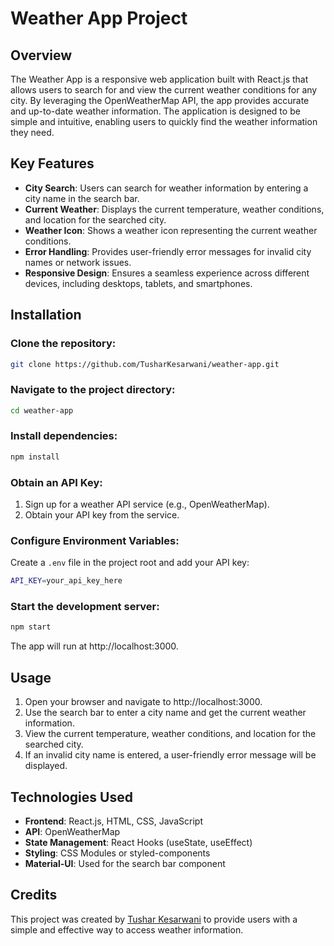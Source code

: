 # Weather App Project

## Overview

The Weather App is a responsive web application built with React.js that allows users to search for and view the current weather conditions for any city. By leveraging the OpenWeatherMap API, the app provides accurate and up-to-date weather information. The application is designed to be simple and intuitive, enabling users to quickly find the weather information they need.

## Key Features

- **City Search**: Users can search for weather information by entering a city name in the search bar.
- **Current Weather**: Displays the current temperature, weather conditions, and location for the searched city.
- **Weather Icon**: Shows a weather icon representing the current weather conditions.
- **Error Handling**: Provides user-friendly error messages for invalid city names or network issues.
- **Responsive Design**: Ensures a seamless experience across different devices, including desktops, tablets, and smartphones.

## Installation

### Clone the repository:

```sh
git clone https://github.com/TusharKesarwani/weather-app.git
```

### Navigate to the project directory:

```sh
cd weather-app
```

### Install dependencies:

```sh
npm install
```

### Obtain an API Key:

1. Sign up for a weather API service (e.g., OpenWeatherMap).
2. Obtain your API key from the service.

### Configure Environment Variables:

Create a `.env` file in the project root and add your API key:

```sh
API_KEY=your_api_key_here
```

### Start the development server:

```sh
npm start
```

The app will run at http://localhost:3000.

## Usage

1. Open your browser and navigate to http://localhost:3000.
2. Use the search bar to enter a city name and get the current weather information.
3. View the current temperature, weather conditions, and location for the searched city.
4. If an invalid city name is entered, a user-friendly error message will be displayed.

## Technologies Used

- **Frontend**: React.js, HTML, CSS, JavaScript
- **API**: OpenWeatherMap
- **State Management**: React Hooks (useState, useEffect)
- **Styling**: CSS Modules or styled-components
- **Material-UI**: Used for the search bar component

## Credits

This project was created by [Tushar Kesarwani](https://github.com/TusharKesarwani) to provide users with a simple and effective way to access weather information.
